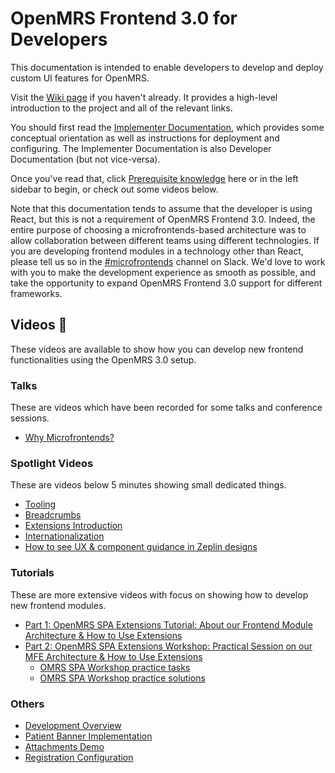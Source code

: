 # OpenMRS Frontend 3.0 for Developers

<!--
  This documentation follows the Google developer documentation style guide:
    https://developers.google.com/style
  
  Please give it a read and write accordingly.

  Canonical names:
    - "frontend module": any "-app" package
    - "microfrontends": the generic architecture concept
    - "OpenMRS Frontend 3.0": the OpenMRS framework for frontend modules
    - "the openmrs-spa.org CI server": openmrs-spa.org
    - "community-managed frontend modules": what it sounds like. Doesn't necessarily include
        everything published to the `openmrs` NPM org.

  Other notes:
    - Use line breaks. Try and keep line length below 100 characters.
    - Links between different documentation pages must work in the GitHub UI
        (in addition to Docsify). This means that they must be relative and
        suffixed with `.md`.
          Bad: `/main/state`
          Good: `../main/state.md`
    - Right now, it's okay to assume devs are using React. When possible,
        please do include framework-agnostic examples. Keep in mind that at
        some point in the future it may make sense to refactor these docs to
        be less React-centric.
  -->

This documentation is intended to enable developers to develop and deploy
custom UI features for OpenMRS.

Visit the
[Wiki page](https://wiki.openmrs.org/display/projects/OpenMRS+3.0%3A+A+Frontend+Framework+that+enables+collaboration+and+better+User+Experience)
if you haven't already. It provides a high-level
introduction to the project and all of the relevant links.

You should first read the
[Implementer Documentation](https://wiki.openmrs.org/display/projects/Frontend+3.0+Documentation+for+Implementers),
which provides some conceptual orientation as well as instructions for deployment
and configuring. The Implementer Documentation is also Developer Documentation
(but not vice-versa).

Once you've read that, click [Prerequisite knowledge](getting_started/prerequisites.md)
here or in the left sidebar to begin, or check out some videos below.

Note that this documentation tends to assume that the developer is using React,
but this is not a requirement of OpenMRS Frontend 3.0. Indeed, the entire purpose
of choosing a microfrontends-based architecture was to allow collaboration between
different teams using different technologies. If you are developing
frontend modules in a technology other than React, please tell us so in the
[#microfrontends](https://openmrs.slack.com/archives/CHP5QAE5R) channel on Slack.
We'd love to work with you to make the development experience as smooth as possible,
and take the opportunity to expand OpenMRS Frontend 3.0 support for different
frameworks.

## Videos 🎥

These videos are available to show how you can develop new frontend functionalities using the OpenMRS 3.0 setup.

### Talks 

These are videos which have been recorded for some talks and conference sessions.

- [Why Microfrontends?](https://youtu.be/XDIIuM7Ffas)

### Spotlight Videos

These are videos below 5 minutes showing small dedicated things.

- [Tooling](https://youtu.be/KDC8DwPWwjc)
- [Breadcrumbs](https://youtu.be/Rq4QGSF9r2M)
- [Extensions Introduction](https://youtu.be/crdEL91oBGs)
- [Internationalization](https://youtu.be/1pLUi47BIBo)
- [How to see UX & component guidance in Zeplin designs](https://www.youtube.com/watch?v=SjluEGDH4LU&feature=youtu.be&ab_channel=OpenMRS)

### Tutorials

These are more extensive videos with focus on showing how to develop new frontend modules.

- [Part 1: OpenMRS SPA Extensions Tutorial: About our Frontend Module Architecture & How to Use Extensions](https://iu.mediaspace.kaltura.com/media/t/1_e7kvnx9t?st=702) 
- [Part 2: OpenMRS SPA Extensions Workshop: Practical Session on our MFE Architecture & How to Use Extensions](https://iu.mediaspace.kaltura.com/media/t/1_iaq63mfd?st=282)
   - [OMRS SPA Workshop practice tasks](https://github.com/openmrs/openmrs-esm-testresults/tree/feature/workshop)
   - [OMRS SPA Workshop practice solutions](https://github.com/openmrs/openmrs-esm-testresults/tree/feature/workshop-solutions)


### Others

- [Development Overview](https://youtu.be/aIi1t5o7agI)
- [Patient Banner Implementation](https://youtu.be/3AoxdCjXbys)
- [Attachments Demo](https://youtu.be/Vm6sWV55nBQ)
- [Registration Configuration](https://youtu.be/PA9IiNgHAq8)
